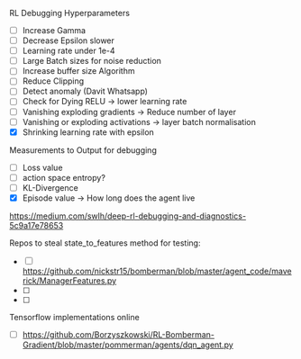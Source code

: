 RL Debugging
Hyperparameters
- [ ] Increase Gamma
- [ ] Decrease Epsilon slower 
- [ ] Learning rate under 1e-4
- [ ] Large Batch sizes for noise reduction
- [ ] Increase buffer size
Algorithm
- [ ] Reduce Clipping
- [ ] Detect anomaly (Davit Whatsapp)
- [ ] Check for Dying RELU -> lower learning rate
- [ ] Vanishing exploding gradients -> Reduce number of layer
- [ ] Vanishing or exploding activations -> layer batch normalisation
- [x] Shrinking learning rate with epsilon

Measurements to Output for debugging
- [ ] Loss value
- [ ] action space entropy?
- [ ] KL-Divergence
- [x] Episode value -> How long does the agent live 

https://medium.com/swlh/deep-rl-debugging-and-diagnostics-5c9a17e78653

Repos to steal state_to_features method for testing:
- [ ] https://github.com/nickstr15/bomberman/blob/master/agent_code/maverick/ManagerFeatures.py
- [ ] 
- [ ] 
Tensorflow implementations online
- [ ] https://github.com/Borzyszkowski/RL-Bomberman-Gradient/blob/master/pommerman/agents/dqn_agent.py
